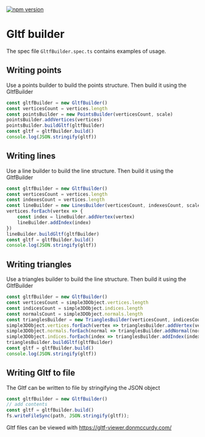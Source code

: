 [![npm version](https://badge.fury.io/js/@chongma%2Fgltf-builder.svg)](https://www.npmjs.com/package/@chongma/gltf-builder)

# Gltf builder

The spec file `GltfBuilder.spec.ts` contains examples of usage.

## Writing points
Use a points builder to build the points structure.  Then build it using the GltfBuilder
```js
const gltfBuilder = new GltfBuilder()
const verticesCount = vertices.length
const pointsBuilder = new PointsBuilder(verticesCount, scale)
pointsBuilder.addVertices(vertices)
pointsBuilder.buildGltf(gltfBuilder)
const gltf = gltfBuilder.build()
console.log(JSON.stringify(gltf))
```
## Writing lines
Use a line builder to build the line structure.  Then build it using the GltfBuilder
```js
const gltfBuilder = new GltfBuilder()
const verticesCount = vertices.length
const indexesCount = vertices.length
const lineBuilder = new LinesBuilder(verticesCount, indexesCount, scale, LineType.LINE_STRIP)
vertices.forEach(vertex => {
    const index = lineBuilder.addVertex(vertex)
    lineBuilder.addIndex(index)
})
lineBuilder.buildGltf(gltfBuilder)
const gltf = gltfBuilder.build()
console.log(JSON.stringify(gltf))
```

## Writing triangles
Use a triangles builder to build the line structure.  Then build it using the GltfBuilder
```js
const gltfBuilder = new GltfBuilder()
const verticesCount = simple3DObject.vertices.length
const indicesCount = simple3DObject.indices.length
const normalsCount = simple3DObject.normals.length
const trianglesBuilder = new TrianglesBuilder(verticesCount, indicesCount, normalsCount, scale, TriangleType.TRIANGLES)
simple3DObject.vertices.forEach(vertex => trianglesBuilder.addVertex(vertex))
simple3DObject.normals.forEach(normal => trianglesBuilder.addNormal(normal))
simple3DObject.indices.forEach(index => trianglesBuilder.addIndex(index))
trianglesBuilder.buildGltf(gltfBuilder)
const gltf = gltfBuilder.build()
console.log(JSON.stringify(gltf))
```

## Writing Gltf to file
The Gltf can be written to file by stringifying the JSON object
```js
const gltfBuilder = new GltfBuilder()
// add contents
const gltf = gltfBuilder.build()
fs.writeFileSync(path, JSON.stringify(gltf));
```

Gltf files can be viewed with https://gltf-viewer.donmccurdy.com/